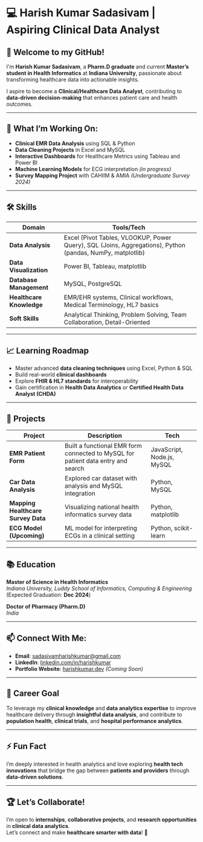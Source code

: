 # 💻 Harish Kumar Sadasivam | Aspiring Clinical Data Analyst

## 👋 Welcome to my GitHub!

I'm **Harish Kumar Sadasivam**, a **Pharm.D graduate** and current **Master’s student in Health Informatics** at **Indiana University**, passionate about transforming healthcare data into actionable insights.

I aspire to become a **Clinical/Healthcare Data Analyst**, contributing to **data-driven decision-making** that enhances patient care and health outcomes.

---

## 🚀 What I’m Working On:

- **Clinical EMR Data Analysis** using SQL & Python
- **Data Cleaning Projects** in Excel and MySQL
- **Interactive Dashboards** for Healthcare Metrics using Tableau and Power BI
- **Machine Learning Models** for ECG interpretation *(in progress)*
- **Survey Mapping Project** with CAHIIM & AMIA *(Undergraduate Survey 2024)*

---

## 🛠️ Skills

| **Domain**               | **Tools/Tech**                                                                                            |
| ------------------------ | --------------------------------------------------------------------------------------------------------- |
| **Data Analysis**        | Excel (Pivot Tables, VLOOKUP, Power Query), SQL (Joins, Aggregations), Python (pandas, NumPy, matplotlib) |
| **Data Visualization**   | Power BI, Tableau, matplotlib                                                                             |
| **Database Management**  | MySQL, PostgreSQL                                                                                         |
| **Healthcare Knowledge** | EMR/EHR systems, Clinical workflows, Medical Terminology, HL7 basics                                      |
| **Soft Skills**          | Analytical Thinking, Problem Solving, Team Collaboration, Detail-Oriented                                |

---

## 📈 Learning Roadmap

- Master advanced **data cleaning techniques** using Excel, Python & SQL
- Build real-world **clinical dashboards**
- Explore **FHIR & HL7 standards** for interoperability
- Gain certification in **Health Data Analytics** or **Certified Health Data Analyst (CHDA)**

---

## 📂 Projects

| **Project**                        | **Description**                                                                  | **Tech**                   |
| ---------------------------------- | -------------------------------------------------------------------------------- | -------------------------- |
| **EMR Patient Form**               | Built a functional EMR form connected to MySQL for patient data entry and search | JavaScript, Node.js, MySQL |
| **Car Data Analysis**              | Explored car dataset with analysis and MySQL integration                         | Python, MySQL              |
| **Mapping Healthcare Survey Data** | Visualizing national health informatics survey data                              | Python, matplotlib         |
| **ECG Model (Upcoming)**           | ML model for interpreting ECGs in a clinical setting                             | Python, scikit-learn       |

---

## 📚 Education

**Master of Science in Health Informatics**  
*Indiana University, Luddy School of Informatics, Computing & Engineering*  
(Expected Graduation: **Dec 2024**)

**Doctor of Pharmacy (Pharm.D)**  
*India*

---

## 📫 Connect With Me:

- **Email**: [sadasivamharishkumar@gmail.com](mailto:sadasivamharishkumar@gmail.com)
- **LinkedIn**: [linkedin.com/in/harishkumar](https://www.linkedin.com/in/harishkumar](https://www.linkedin.com/in/dr-harish-kumar-sadasivam-61083028b/))
- **Portfolio Website**: [harishkumar.dev](https://harishkumar.dev) *(Coming Soon)*

---

## 🎯 Career Goal

To leverage my **clinical knowledge** and **data analytics expertise** to improve healthcare delivery through **insightful data analysis**, and contribute to **population health**, **clinical trials**, and **hospital performance analytics**.

---

## ⚡ Fun Fact

I’m deeply interested in health analytics and love exploring **health tech innovations** that bridge the gap between **patients and providers** through **data-driven solutions**.

---

## 🏆 Let’s Collaborate!

I’m open to **internships**, **collaborative projects**, and **research opportunities** in **clinical data analytics**.  
Let’s connect and make **healthcare smarter with data**! 🚀


<!---
harishsadasivam99/harishsadasivam99 is a ✨ special ✨ repository because its `README.md` (this file) appears on your GitHub profile.
You can click the Preview link to take a look at your changes.
--->
